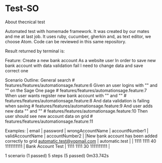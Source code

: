 # Test-SO
About thecnical test

Automated test with homemade framework. It was created by our mates and me at last job. It uses ruby, cucumber, gherkin and, as text editor, we choose Atom.
Code can be reviewed in this same repository. 

Result returned by terminal is: 


Feature: Create a new bank account
  As a website user
  In order to save new bank account with data validation fail
  I need to change data and save correct one

  Scenario Outline: General search                                                             # features/features/automationsage.feature:6
    Given an user logins with "<email>" and "<password>" on the Sage One page                  # features/features/automationsage.feature:7
    When user wants register new bank account with "<wrongAccountName>" and "<accountNumber1>" # features/features/automationsage.feature:8
    And data validation is failing when saving                                                 # features/features/automationsage.feature:9
    And user adds new data "<validAccountName>" and "<accountNumber2>"                         # features/features/automationsage.feature:10
    Then user should see new account data on grid                                              # features/features/automationsage.feature:11

Examples: 
      | email                      | password       | wrongAccountName | accountNumber1          | validAccountName  | accountNumber2          |
      |New bank account has been added correctly to grid 
 automatic.test@yopmail.com | automatic.test |                  | 1111 1111 40 1111111111 | Bank Account Test | 1111 1111 30 1111111111 |

1 scenario (1 passed)
5 steps (5 passed)
0m33.742s
